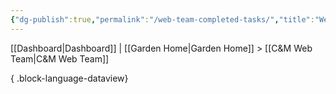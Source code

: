 ```yaml
---
{"dg-publish":true,"permalink":"/web-team-completed-tasks/","title":"Web Team Completed Tasks","hide":true,"tags":["work"],"noteIcon":"","created":"2025-01-09T07:46:02.017-08:00","updated":"2025-01-09T07:46:02.017-08:00"}
---
```


[[Dashboard\|Dashboard]] | [[Garden Home\|Garden Home]] > [[C&M Web Team\|C&M Web Team]]



{ .block-language-dataview}